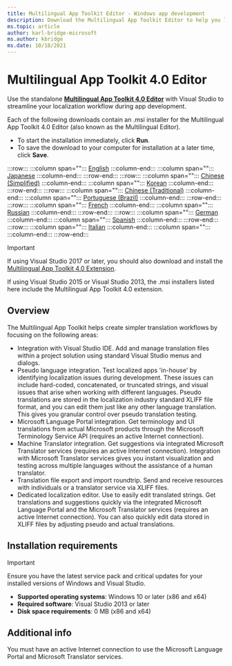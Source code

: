 ```yaml
---
title: Multilingual App Toolkit Editor - Windows app development
description: Download the Multilingual App Toolkit Editor to help you localize your apps with localization file management, translation support, and editing tools.
ms.topic: article
author: karl-bridge-microsoft
ms.author: kbridge
ms.date: 10/18/2021
---
```


# Multilingual App Toolkit 4.0 Editor

Use the standalone [**Multilingual App Toolkit 4.0 Editor**](use-mat.md) with Visual Studio to streamline your localization workflow during app development.

Each of the following downloads contain an .msi installer for the Multilingual App Toolkit 4.0 Editor (also known as the Multilingual Editor).

- To start the installation immediately, click **Run**.
- To save the download to your computer for installation at a later time, click **Save**.

:::row:::
   :::column span="":::
      [English](https://go.microsoft.com/fwlink/p/?LinkID=245767&amp;clcid=0x409)
   :::column-end:::
   :::column span="":::
      [Japanese](https://go.microsoft.com/fwlink/p/?LinkID=245767&amp;clcid=0x411)
   :::column-end:::
:::row-end:::
:::row:::
   :::column span="":::
      [Chinese (Simplified)](https://go.microsoft.com/fwlink/p/?LinkID=245767&amp;clcid=0x804)
   :::column-end:::
   :::column span="":::
      [Korean](https://go.microsoft.com/fwlink/p/?LinkID=245767&amp;clcid=0x412)
   :::column-end:::
:::row-end:::
:::row:::
   :::column span="":::
      [Chinese (Traditional)](https://go.microsoft.com/fwlink/p/?LinkID=245767&amp;clcid=0x404)
   :::column-end:::
   :::column span="":::
      [Portuguese (Brazil)](https://go.microsoft.com/fwlink/p/?LinkID=245767&amp;clcid=0x416)
   :::column-end:::
:::row-end:::
:::row:::
   :::column span="":::
      [French](https://go.microsoft.com/fwlink/p/?LinkID=2206712&amp;clcid=0x40c)
   :::column-end:::
   :::column span="":::
      [Russian](https://go.microsoft.com/fwlink/p/?LinkID=245767&amp;clcid=0x419)
   :::column-end:::
:::row-end:::
:::row:::
   :::column span="":::
      [German](https://go.microsoft.com/fwlink/p/?LinkID=2206559&amp;clcid=0x407)
   :::column-end:::
   :::column span="":::
      [Spanish](https://go.microsoft.com/fwlink/p/?LinkID=245767&amp;clcid=0x40a)
   :::column-end:::
:::row-end:::
:::row:::
   :::column span="":::
      [Italian](https://go.microsoft.com/fwlink/p/?LinkID=245767&amp;clcid=0x410)
   :::column-end:::
   :::column span="":::
   :::column-end:::
:::row-end:::

> [!Important]
> If using Visual Studio 2017 or later, you should also download and install the [Multilingual App Toolkit 4.0 Extension](https://marketplace.visualstudio.com/items?itemName=MultilingualAppToolkit.MultilingualAppToolkit-18308).
>
> If using Visual Studio 2015 or Visual Studio 2013, the .msi installers listed here include the Multilingual App Toolkit 4.0 extension.

## Overview

The Multilingual App Toolkit helps create simpler translation workflows by focusing on the following areas:

- Integration with Visual Studio IDE. Add and manage translation files within a project solution using standard Visual Studio menus and dialogs.
- Pseudo language integration. Test localized apps 'in-house' by identifying localization issues during development. These issues can include hard-coded, concatenated, or truncated strings, and visual issues that arise when working with different languages. Pseudo translations are stored in the localization industry standard XLIFF file format, and you can edit them just like any other language translation. This gives you granular control over pseudo translation testing.
- Microsoft Language Portal integration. Get terminology and UI translations from actual Microsoft products through the Microsoft Terminology Service API (requires an active Internet connection).
- Machine Translator integration. Get suggestions via integrated Microsoft Translator services (requires an active Internet connection). Integration with Microsoft Translator services gives you instant visualization and testing across multiple languages without the assistance of a human translator.
- Translation file export and import roundtrip. Send and receive resources with individuals or a translator service via XLIFF files.
- Dedicated localization editor. Use to easily edit translated strings. Get translations and suggestions quickly via the integrated Microsoft Language Portal and the Microsoft Translator services (requires an active Internet connection). You can also quickly edit data stored in XLIFF files by adjusting pseudo and actual translations.

## Installation requirements

> [!IMPORTANT]
> Ensure you have the latest service pack and critical updates for your installed versions of Windows and Visual Studio.

- **Supported operating systems**: Windows 10 or later (x86 and x64)
- **Required software**: Visual Studio 2013 or later
- **Disk space requirements**: 0 MB (x86 and x64)

## Additional info

You must have an active Internet connection to use the Microsoft Language Portal and Microsoft Translator services.
